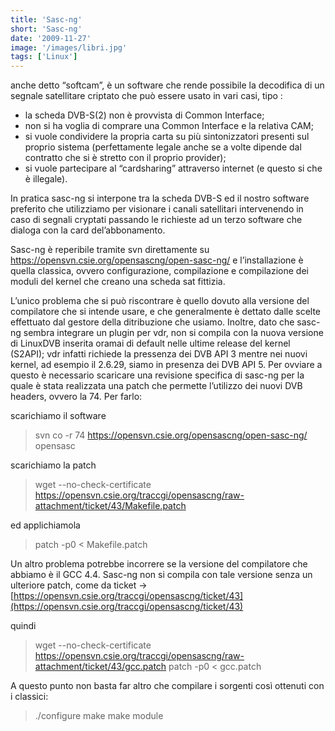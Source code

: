 ```yaml
---
title: 'Sasc-ng'
short: 'Sasc-ng'
date: '2009-11-27'
image: '/images/libri.jpg'
tags: ['Linux']
---
```


anche detto “softcam”, è un software che rende possibile la decodifica di un segnale satellitare criptato che può essere usato in vari casi, tipo :

- la scheda DVB-S(2) non è provvista  di Common Interface;
- non si ha voglia di comprare una Common Interface e la relativa CAM;
- si vuole condividere la propria carta su più sintonizzatori presenti sul proprio sistema (perfettamente legale anche se a volte dipende dal contratto che si è stretto con il proprio provider);
- si vuole partecipare al “cardsharing” attraverso internet (e questo si che è illegale).

In pratica sasc-ng si interpone tra la scheda DVB-S ed il nostro software preferito che utilizziamo per visionare i canali satellitari intervenendo in caso di segnali cryptati passando le richieste ad un terzo software che dialoga con la card del’abbonamento.

Sasc-ng è reperibile tramite svn direttamente su https://opensvn.csie.org/opensascng/open-sasc-ng/ e l’installazione è quella classica, ovvero configurazione, compilazione e compilazione dei moduli del kernel che creano una scheda sat fittizia.

L’unico problema che si può riscontrare è quello dovuto alla versione del compilatore che si intende usare, e che generalmente è dettato dalle scelte effettuato dal gestore della ditribuzione che usiamo. Inoltre, dato che sasc-ng sembra integrare un plugin per vdr, non si compila con la nuova versione di LinuxDVB inserita oramai di default nelle ultime release del kernel (S2API); vdr infatti richiede la pressenza  dei DVB API 3 mentre nei nuovi kernel, ad esempio il 2.6.29, siamo in presenza dei DVB API 5. Per ovviare a questo è necessario scaricare una revisione specifica di sasc-ng per la quale è stata realizzata una patch che permette l’utilizzo dei nuovi DVB headers, ovvero la 74. Per farlo:

scarichiamo il software

> svn co -r 74 https://opensvn.csie.org/opensascng/open-sasc-ng/ opensasc

scarichiamo la patch

> wget --no-check-certificate https://opensvn.csie.org/traccgi/opensascng/raw-attachment/ticket/43/Makefile.patch

ed applichiamola

> patch -p0 < Makefile.patch

Un altro problema potrebbe incorrere se la versione del compilatore che abbiamo è il GCC 4.4. Sasc-ng non si compila con tale versione senza un ulteriore patch, come da ticket -> [https://opensvn.csie.org/traccgi/opensascng/ticket/43](https://opensvn.csie.org/traccgi/opensascng/ticket/43)

quindi

> wget --no-check-certificate https://opensvn.csie.org/traccgi/opensascng/raw-attachment/ticket/43/gcc.patch patch -p0 < gcc.patch

A questo punto non basta far altro che compilare i sorgenti così ottenuti con i classici:

> ./configure make make module